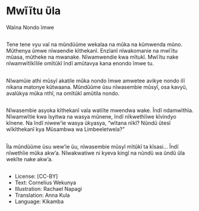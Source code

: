 # Mwĩĩtu ῦla
Waĩna Nondo
ĩmwe

##
Tene tene vyu vaĩ na
mũndũũme wekalaa na mũka
na kũmwenda mũno.
Mũthenya ũmwe nĩwaendie
kĩthekanĩ. Enzĩanĩ nĩwakomanie
na mwĩĩtu mũasa, mũtheke na
mwanake.
Nĩwamwendie kwa mĩtukĩ.
Mwĩĩtu nake nĩwamwĩtĩkĩlile
omĩtũkĩ ĩndĩ amũtavya kana
enondo ĩmwe tu.


##
Nĩwamũie athi mũsyĩ akatile
mũka nondo ĩmwe amwetee
avikye nondo ilĩ nikana matonye
kũtwaana.
Mũndũũme ũsu nĩwasembie
mũsyĩ, osa kavyũ, avalũkya
mũka nthĩ, na omĩtũkĩ amũtila
nondo.


##
Nĩwasembie asyoka kĩthekanĩ
vala watiĩte mwendwa wake.
Ĩndĩ ndamwĩthĩa. Nĩwamwĩtie
kwa ĩsyitwa na wasya mũnene,
ĩndĩ nĩkwethĩiwe kĩvindyo
kĩnene.
Na ĩndĩ niwew’ie wasya
ũkyasya, “wĩtana nĩkĩ? Nũndũ
ũtesĩ wĩkĩthekanĩ kya
Mũsambwa wa Limbeeletwela?”


##
Ĩla mũndũũme ũsu wew’ie ũu,
nĩwasembie mũsyĩ mĩtũkĩ ta
kĩsasi…
Ĩndĩ nĩwethĩie mũka akw’a.
Nĩwakwatiwe ni kyeva kingĩ na
nũndũ wa ũndũ ũla wekĩte nake
akw’a.


##
* License: [CC-BY]
* Text: Cornelius Wekunya
* Illustration: Rachael Napagi
* Translation: Anna Kula
* Language: Kikamba
